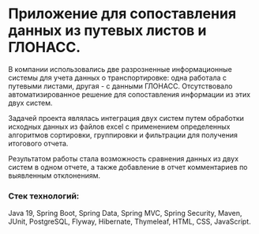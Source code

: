 # Приложение для сопоставления данных из путевых листов и ГЛОНАСС.

В компании использовались две разрозненные информационные системы для учета данных о транспортировке: одна работала с путевыми листами, другая - с данными ГЛОНАСС. Отсутствовало автоматизированное решение для сопоставления информации из этих двух систем.

Задачей проекта являлась интеграция двух систем путем обработки исходных данных из файлов excel с применением определенных алгоритмов сортировки, группировки и фильтрации для получения итогового отчета.

Результатом работы стала возможность сравнения данных из двух систем в одном отчете, а также добавление в отчет комментариев по выявленным отклонениям.


### Стек технологий:

Java 19, Spring Boot, Spring Data, Spring MVC, Spring Security, Maven, JUnit, PostgreSQL, Flyway, Hibernate, Thymeleaf, HTML, CSS, JavaScript.
